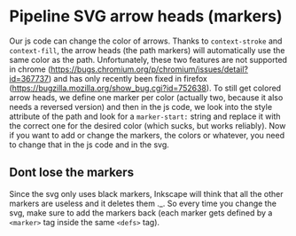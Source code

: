 # Pipeline SVG arrow heads (markers)
Our js code can change the color of arrows. Thanks to `context-stroke` and `context-fill`, the arrow heads (the path markers) will automatically use the same color as the path. Unfortunately, these two features are not supported in chrome (https://bugs.chromium.org/p/chromium/issues/detail?id=367737) and has only recently been fixed in firefox (https://bugzilla.mozilla.org/show_bug.cgi?id=752638). To still get colored arrow heads, we define one marker per color (actually two, because it also needs a reversed version) and then in the js code, we look into the style attribute of the path and look for a `marker-start:` string and replace it with the correct one for the desired color (which sucks, but works reliably). Now if you want to add or change the markers, the colors or whatever, you need to change that in the js code and in the svg.

## Dont lose the markers
Since the svg only uses black markers, Inkscape will think that all the other markers are useless and it deletes them ._. So every time you change the svg, make sure to add the markers back (each marker gets defined by a `<marker>` tag inside the same `<defs>` tag).
